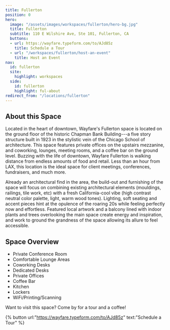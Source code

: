 ```yaml
---
title: Fullerton
position: 0
hero:
  image: "/assets/images/workspaces/fullerton/hero-bg.jpg"
  title: Fullerton
  subtitle: 110 E Wilshire Ave, Ste 101, Fullerton, CA
  buttons:
  - url: https://wayfare.typeform.com/to/AJd85z
    title: Schedule a Tour
  - url: "/workspaces/fullerton/host-an-event"
    title: Host an Event
nav:
  id: fullerton
  site:
    highlight: workspaces
  side:
    id: fullerton
    highlight: ful-about
redirect_from: "/locations/fullerton"
---
```


## About this Space

Located in the heart of downtown, Wayfare's Fullerton space is located on the ground floor of the historic Chapman Bank Building---a five story structure built in 1923 in the stylistic vein of the Chicago School of architecture. This space features private offices on the upstairs mezzanine, and coworking, lounges, meeting rooms, and a coffee bar on the ground level. Buzzing with the life of downtown, Wayfare Fullerton is walking distance from endless amounts of food and retail. Less than an hour from LAX, this location is the ideal space for client meetings, conferences, fundraisers, and much more.

Already an architectural find in the area, the build-out and furnishing of the space will focus on combining existing architectural elements (mouldings, railings, tile work, etc) with a fresh California-cool vibe (high contrast neutral color palette, light, warm wood tones). Lighting, soft seating and accent pieces hint at the opulence of the roaring 20s while feeling perfectly now and effortless. Featured local artwork and a balcony lined with indoor plants and trees overlooking the main space create energy and inspiration, and work to ground the grandness of the space allowing its allure to feel accessible.

## Space Overview

* Private Conference Room
* Comfortable Lounge Areas
* Coworking Desks
* Dedicated Desks
* Private Offices
* Coffee Bar
* Kitchen
* Lockers
* WiFi/Printing/Scanning


Want to visit this space? Come by for a tour and a coffee!

{% button url:"https://wayfare.typeform.com/to/AJd85z" text:"Schedule a Tour" %}

